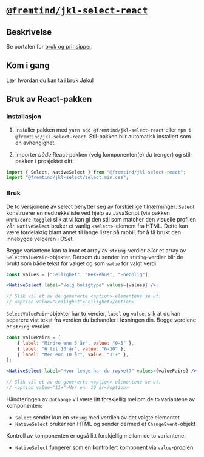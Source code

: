 # [`@fremtind/jkl-select-react`](https://fremtind.github.io/jokul/select-react/documentation/Select/)

## Beskrivelse

Se portalen for [bruk og prinsipper](https://fremtind.github.io/jokul/select-react/documentation/Select/).

## Kom i gang

[Lær hvordan du kan ta i bruk Jøkul](https://fremtind.github.io/jokul/developer/getting-started/)

## Bruk av React-pakken

### Installasjon

1. Installér pakken med `yarn add @fremtind/jkl-select-react` eller `npm i @fremtind/jkl-select-react`. Stil-pakken blir automatisk installert som en avhengighet.

2. Importer _både_ React-pakken (velg komponenten(e) du trenger) og stil-pakken i prosjektet ditt:

```js
import { Select, NativeSelect } from "@fremtind/jkl-select-react";
import "@fremtind/jkl-select/select.min.css";
```

### Bruk

De to versjonene av select benytter seg av forskjellige tilnærminger: `Select` konstruerer en nedtrekksliste ved hjelp av JavaScript (via pakken `@nrk/core-toggle`) slik at vi kan gi den stil som matcher den visuelle profilen vår. `NativeSelect` bruker et vanlig `<select>`-element fra HTML. Dette kan være fordelaktig blant annet til lange lister på mobil, for å få brukt den innebygde velgeren i OSet.

Begge variantene kan ta imot et array av `string`-verdier _eller_ et array av `SelectValuePair`-objekter. Dersom du sender inn `string`-verdier blir de brukt som både tekst for valget og som `value` for valgt verdi:

```jsx
const values = ["Leilighet", "Rekkehus", "Enebolig"];

<NativeSelect label="Velg boligtype" values={values} />;

// Slik vil et av de genererte <option>-elementene se ut:
// <option value="Leilighet">Leilighet</option>
```

`SelectValuePair`-objekter har to verdier, `label` og `value`, slik at du kan separere vist tekst fra verdien du behandler i løsningen din. Begge verdiene er `string`-verdier:

```jsx
const valuePairs = [
    { label: "Mindre enn 5 år", value: "0-5" },
    { label: "6 til 10 år", value: "6-10" },
    { label: "Mer enn 10 år", value: "11+" },
];

<NativeSelect label="Hvor lenge har du røyket?" values={valuePairs} />;

// Slik vil et av de genererte <option>-elementene se ut:
// <option value="11+">Mer enn 10 år</option>
```

Håndteringen av `OnChange` vil være litt forskjellig mellom de to variantene av komponenten:

-   `Select` sender kun en `string` med verdien av det valgte elementet
-   `NativeSelect` bruker ren HTML og sender dermed et `ChangeEvent`-objekt

Kontroll av komponenten er også litt forskjellig mellom de to variantene:

-   `NativeSelect` fungerer som en kontrollert komponent via `value`-prop'en
